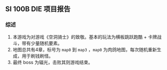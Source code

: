 ## SI 100B DIE 项目报告

### 综述

1. 本游戏为对游戏《空洞骑士》的致敬。基本的玩法为横板跳跃跑酷 + 卡牌战斗，带有少量随机要素。
2. 地图总共有4章，标号为 `map0` 到 `map3` ，`map0` 为肉鸽地图，每次随机重新生成，用于刷钱刷怪。
3. 最终 boss 为辐光，击败其则游戏结束。